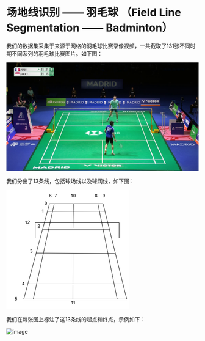 # 场地线识别 —— 羽毛球 （Field Line Segmentation —— Badminton）

我们的数据集采集于来源于网络的羽毛球比赛录像视频，一共截取了131张不同时期不同系列的羽毛球比赛图片。如下图：

![image](https://github.com/zhiSports/AI_Sports_Dataset/blob/main/data/Field_Line_Segmentation/img/demo.png)

我们分出了13条线，包括球场线以及球网线，如下图：

![image](https://github.com/zhiSports/AI_Sports_Dataset/blob/main/data/Field_Line_Segmentation/img/lineID.png)

我们在每张图上标注了这13条线的起点和终点，示例如下：

![image](https://github.com/zhiSports/AI_Sports_Dataset/blob/main/data/Jersey_Number_Recognition/img/show.png)
